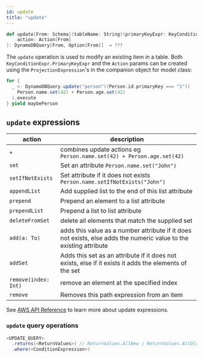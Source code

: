 ```yaml
---
id: update
title: "update"
---
```



```scala
def update[From: Schema](tableName: String)(primaryKeyExpr: KeyConditionExpr.PrimaryKeyExpr[From])(
    action: Action[From]
): DynamoDBQuery[From, Option[From]]  = ???
```

The `update` operation is used to modify an existing item in a table. Both `KeyConditionExpr.PrimaryKeyExpr` and the `Action` params can be created using the `ProjectionExpression`'s in the companion object for model class: 
    
```scala
for {
  _ <- DynamoDBQuery.update("person")(Person.id.primaryKey === "1")(
    Person.name.set(42) + Person.age.set(42)
  ).execute
} yield maybePerson
```

## `update` expressions

action | description
---|---
`+` | combines update actions eg `Person.name.set(42) + Person.age.set(42)`  
`set` | Set an attribute `Person.name.set("John")`
`setIfNotExists` | Set attribute if it does not exists `Person.name.setIfNotExists("John")`
`appendList` | Add supplied list to the end of this list attribute
`prepend` | Prepend an element to a list attribute
`prependList` | Prepend a list to list attribute
`deleteFromSet` | delete all elements that match the supplied set
`add(a: To)` | adds this value as a number attribute if it does not exists, else adds the numeric value to the existing attribute
`addSet` | Adds this set as an attribute if it does not exists, else if it exists it adds the elements of the set
`remove(index: Int)` | remove an element at the specified index
`remove` | Removes this path expression from an item

See [AWS API Reference](https://docs.aws.amazon.com/amazondynamodb/latest/developerguide/Expressions.UpdateExpressions.html) to learn more about update expressions.

### `update` query operations

```scala
<UPDATE_QUERY>
  .returns(<ReturnValues>) // ReturnValues.AllNew | ReturnValues.AllOld | ReturnValues.None <default>
  .where(<ConditionExpression>)
```
